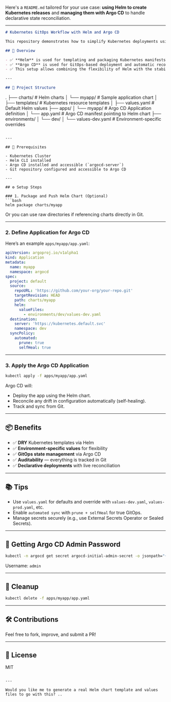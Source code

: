 Here's a `README.md` tailored for your use case: **using Helm to create Kubernetes releases** and **managing them with Argo CD** to handle declarative state reconciliation.

---

```markdown
# Kubernetes GitOps Workflow with Helm and Argo CD

This repository demonstrates how to simplify Kubernetes deployments using **Helm** charts while managing and continuously reconciling the desired cluster state using **Argo CD**.

## 🚀 Overview

- ✅ **Helm** is used for templating and packaging Kubernetes manifests.
- ✅ **Argo CD** is used for GitOps-based deployment and automatic reconciliation of cluster state.
- ✅ This setup allows combining the flexibility of Helm with the stability of GitOps.

---

## 🧱 Project Structure

```

.
├── charts/                    # Helm charts
│   └── myapp/                 # Sample application chart
│       ├── templates/         # Kubernetes resource templates
│       ├── values.yaml        # Default Helm values
├── apps/
│   └── myapp/                 # Argo CD Application definition
│       └── app.yaml           # Argo CD manifest pointing to Helm chart
├── environments/
│   └── dev/
│       └── values-dev.yaml    # Environment-specific overrides

````

---

## 🔧 Prerequisites

- Kubernetes Cluster
- Helm CLI installed
- Argo CD installed and accessible (`argocd-server`)
- Git repository configured and accessible to Argo CD

---

## ⚙️ Setup Steps

### 1. Package and Push Helm Chart (Optional)
```bash
helm package charts/myapp
````

Or you can use raw directories if referencing charts directly in Git.

---

### 2. Define Application for Argo CD

Here’s an example `apps/myapp/app.yaml`:

```yaml
apiVersion: argoproj.io/v1alpha1
kind: Application
metadata:
  name: myapp
  namespace: argocd
spec:
  project: default
  source:
    repoURL: 'https://github.com/your-org/your-repo.git'
    targetRevision: HEAD
    path: charts/myapp
    helm:
      valueFiles:
        - environments/dev/values-dev.yaml
  destination:
    server: 'https://kubernetes.default.svc'
    namespace: dev
  syncPolicy:
    automated:
      prune: true
      selfHeal: true
```

---

### 3. Apply the Argo CD Application

```bash
kubectl apply -f apps/myapp/app.yaml
```

Argo CD will:

* Deploy the app using the Helm chart.
* Reconcile any drift in configuration automatically (self-healing).
* Track and sync from Git.

---

## 📦 Benefits

* ✅ **DRY** Kubernetes templates via Helm
* ✅ **Environment-specific values** for flexibility
* ✅ **GitOps state management** via Argo CD
* ✅ **Auditability** — everything is tracked in Git
* ✅ **Declarative deployments** with live reconciliation

---

## 📚 Tips

* Use `values.yaml` for defaults and override with `values-dev.yaml`, `values-prod.yaml`, etc.
* Enable `automated sync` with `prune + selfHeal` for true GitOps.
* Manage secrets securely (e.g., use External Secrets Operator or Sealed Secrets).

---

## 🔐 Getting Argo CD Admin Password

```bash
kubectl -n argocd get secret argocd-initial-admin-secret -o jsonpath="{.data.password}" | base64 --decode
```

Username: `admin`

---

## 🧼 Cleanup

```bash
kubectl delete -f apps/myapp/app.yaml
```

---

## 🛠 Contributions

Feel free to fork, improve, and submit a PR!

---

## 📄 License

MIT

```

---

Would you like me to generate a real Helm chart template and values files to go with this? ..
```
